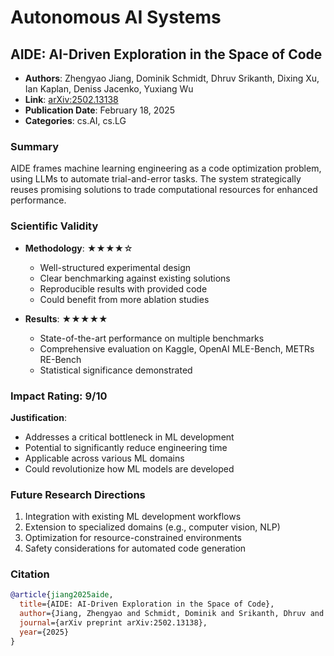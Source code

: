 # Autonomous AI Systems

## AIDE: AI-Driven Exploration in the Space of Code
- **Authors**: Zhengyao Jiang, Dominik Schmidt, Dhruv Srikanth, Dixing Xu, Ian Kaplan, Deniss Jacenko, Yuxiang Wu
- **Link**: [arXiv:2502.13138](https://arxiv.org/abs/2502.13138)
- **Publication Date**: February 18, 2025
- **Categories**: cs.AI, cs.LG

### Summary
AIDE frames machine learning engineering as a code optimization problem, using LLMs to automate trial-and-error tasks. The system strategically reuses promising solutions to trade computational resources for enhanced performance.

### Scientific Validity
- **Methodology**: ★★★★☆
  - Well-structured experimental design
  - Clear benchmarking against existing solutions
  - Reproducible results with provided code
  - Could benefit from more ablation studies

- **Results**: ★★★★★
  - State-of-the-art performance on multiple benchmarks
  - Comprehensive evaluation on Kaggle, OpenAI MLE-Bench, METRs RE-Bench
  - Statistical significance demonstrated

### Impact Rating: 9/10
**Justification**:
- Addresses a critical bottleneck in ML development
- Potential to significantly reduce engineering time
- Applicable across various ML domains
- Could revolutionize how ML models are developed

### Future Research Directions
1. Integration with existing ML development workflows
2. Extension to specialized domains (e.g., computer vision, NLP)
3. Optimization for resource-constrained environments
4. Safety considerations for automated code generation

### Citation
```bibtex
@article{jiang2025aide,
  title={AIDE: AI-Driven Exploration in the Space of Code},
  author={Jiang, Zhengyao and Schmidt, Dominik and Srikanth, Dhruv and Xu, Dixing and Kaplan, Ian and Jacenko, Deniss and Wu, Yuxiang},
  journal={arXiv preprint arXiv:2502.13138},
  year={2025}
}
```
